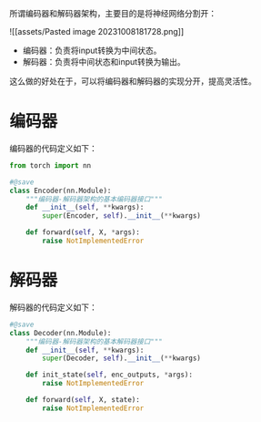 所谓编码器和解码器架构，主要目的是将神经网络分割开：

![[assets/Pasted image 20231008181728.png]]

- 编码器：负责将input转换为中间状态。
- 解码器：负责将中间状态和input转换为输出。

这么做的好处在于，可以将编码器和解码器的实现分开，提高灵活性。

# 编码器
编码器的代码定义如下：
```python
from torch import nn

#@save
class Encoder(nn.Module):
    """编码器-解码器架构的基本编码器接口"""
    def __init__(self, **kwargs):
        super(Encoder, self).__init__(**kwargs)

    def forward(self, X, *args):
        raise NotImplementedError
```

# 解码器
解码器的代码定义如下：
```python
#@save
class Decoder(nn.Module):
    """编码器-解码器架构的基本解码器接口"""
    def __init__(self, **kwargs):
        super(Decoder, self).__init__(**kwargs)

    def init_state(self, enc_outputs, *args):
        raise NotImplementedError

    def forward(self, X, state):
        raise NotImplementedError
```
